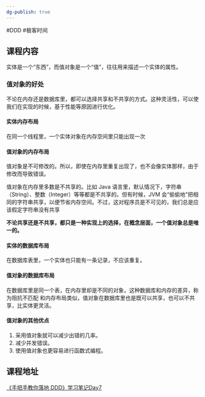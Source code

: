 ```yaml
---
dg-publish: true
---
```


#DDD #极客时间 

## 课程内容

实体是一个“东西”，而值对象是一个“值”，往往用来描述一个实体的属性。

### 值对象的好处

不论在内存还是数据库里，都可以选择共享和不共享的方式。这种灵活性，可以使我们在实现的时候，基于性能等原因进行优化。

#### 实体内存布局

在同一个线程里，一个实体对象在内存空间里只能出现一次

#### 值对象的内存布局

值对象是不可修改的。所以，即使在内存里重复出现了，也不会像实体那样，由于修改而导致错误。

值对象在内存里多数是不共享的。比如 Java 语言里，默认情况下，字符串（String）、整数（Integer）等等都是不共享的。但有时候，JVM 会“偷偷地”把相同的字符串共享，以便节省内存空间。不过，这对程序员是不可见的，我们总是应该假定字符串没有共享

**不论共享还是不共享，都只是一种实现上的选择，在概念层面，一个值对象总是唯一的。**

#### 实体的数据库布局
在数据库表里，一个实体也只能有一条记录，不应该重复。

#### 值对象的数据库布局

在数据库里是同一个表，在内存里却是不同的对象，这种数据库和内存的差异，称为阻抗不匹配
和内存布局类似，值对象在数据库里也是既可以共享，也可以不共享，比实体更灵活。


#### 值对象的其他优点

1. 采用值对象就可以减少出错的几率。
2. 减少并发错误。
3. 使用值对象也更容易进行函数式编程。


## 课程地址

[《手把手教你落地 DDD》学习笔记Day7](https://time.geekbang.org/column/article/623512)